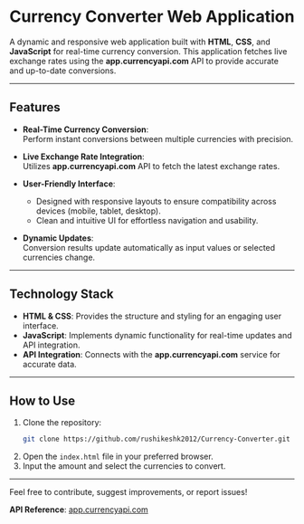 # **Currency Converter Web Application**

A dynamic and responsive web application built with **HTML**, **CSS**, and **JavaScript** for real-time currency conversion. This application fetches live exchange rates using the **app.currencyapi.com** API to provide accurate and up-to-date conversions.

---

## **Features**

- **Real-Time Currency Conversion**:  
  Perform instant conversions between multiple currencies with precision.  
   
- **Live Exchange Rate Integration**:  
  Utilizes **app.currencyapi.com** API to fetch the latest exchange rates.  

- **User-Friendly Interface**:  
  - Designed with responsive layouts to ensure compatibility across devices (mobile, tablet, desktop).  
  - Clean and intuitive UI for effortless navigation and usability.  

- **Dynamic Updates**:  
  Conversion results update automatically as input values or selected currencies change.  

---

## **Technology Stack**

- **HTML & CSS**: Provides the structure and styling for an engaging user interface.  
- **JavaScript**: Implements dynamic functionality for real-time updates and API integration.  
- **API Integration**: Connects with the **app.currencyapi.com** service for accurate data.  

---

## **How to Use**

1. Clone the repository:  
   ```bash  
   git clone https://github.com/rushikeshk2012/Currency-Converter.git  
   ```  
2. Open the `index.html` file in your preferred browser.  
3. Input the amount and select the currencies to convert.  

---


Feel free to contribute, suggest improvements, or report issues!  

**API Reference**: [app.currencyapi.com](https://app.currencyapi.com)
